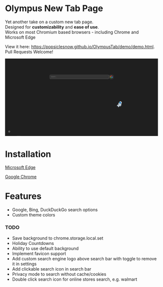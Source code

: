 # Olympus New Tab Page

Yet another take on a custom new tab page.  
Designed for **customizability** and **ease of use**.  
Works on most Chromium based browsers - including Chrome and Microsoft Edge

View it here: https://popsiclesnow.github.io/OlympusTab/demo/demo.html.
Pull Requests Welcome!  
 
![screenshot of tab page](images/tab.png)

# Installation
[Microsoft Edge](https://docs.microsoft.com/en-us/microsoft-edge/extensions/guides/adding-and-removing-extensions#adding-an-extension)

[Google Chrome](https://support.google.com/chrome/a/answer/2714278)

# Features
 - Google, Bing, DuckDuckGo search options
 - Custom theme colors

### TODO
 - Save background to chrome.storage.local.set
 - Holiday Countdowns
 - Ability to use default background
 - Implement favicon support
 - Add custom search engine logo above search bar with toggle to remove it in settings
 - Add clickable search icon in search bar
 - Privacy mode to search without cache/cookies
 - Double click search icon for online stores search, e.g. walmart
